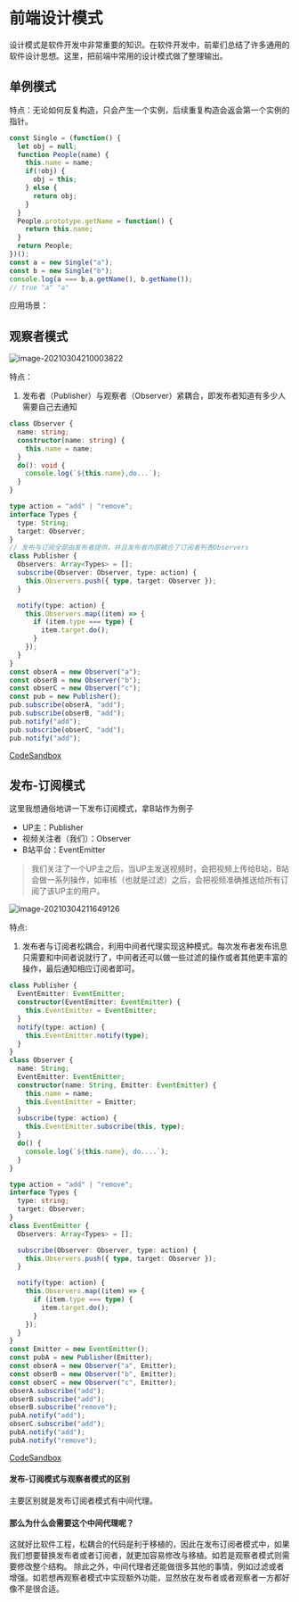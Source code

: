 # 前端设计模式
设计模式是软件开发中非常重要的知识。在软件开发中，前辈们总结了许多通用的软件设计思想。这里，把前端中常用的设计模式做了整理输出。
## 单例模式
特点：无论如何反复构造，只会产生一个实例，后续重复构造会返会第一个实例的指针。
````javascript
const Single = (function() {
  let obj = null;
  function People(name) {
    this.name = name;
    if(!obj) {
      obj = this;
    } else {
      return obj;
    }
  }
  People.prototype.getName = function() {
    return this.name;
  }
  return People;
})();
const a = new Single("a");
const b = new Single("b");
console.log(a === b,a.getName(), b.getName());
// true "a" "a"
````
应用场景：

## 观察者模式

![image-20210304210003822](https://gitee.com/krialy/images/raw/master/source/20210304210005.png)

特点：
1. 发布者（Publisher）与观察者（Observer）紧耦合，即发布者知道有多少人需要自己去通知
````typescript
class Observer {
  name: string;
  constructor(name: string) {
    this.name = name;
  }
  do(): void {
    console.log(`${this.name},do...`);
  }
}

type action = "add" | "remove";
interface Types {
  type: String;
  target: Observer;
}
// 发布与订阅全部由发布者提供，并且发布者内部耦合了订阅者列表Observers
class Publisher {
  Observers: Array<Types> = [];
  subscribe(Observer: Observer, type: action) {
    this.Observers.push({ type, target: Observer });
  }

  notify(type: action) {
    this.Observers.map((item) => {
      if (item.type === type) {
        item.target.do();
      }
    });
  }
}
const obserA = new Observer("a");
const obserB = new Observer("b");
const obserC = new Observer("c");
const pub = new Publisher();
pub.subscribe(obserA, "add");
pub.subscribe(obserB, "add");
pub.notify("add");
pub.subscribe(obserC, "add");
pub.notify("add");
````
[CodeSandbox](https://codesandbox.io/s/sad-albattani-9kszs?file=/src/index.ts)
## 发布-订阅模式
这里我想通俗地讲一下发布订阅模式，拿B站作为例子
- UP主：Publisher
- 视频关注者（我们）：Observer
- B站平台：EventEmitter

> 我们关注了一个UP主之后，当UP主发送视频时，会把视频上传给B站，B站会做一系列操作，如审核（也就是过滤）之后，会把视频准确推送给所有订阅了该UP主的用户。

![image-20210304211649126](https://gitee.com/krialy/images/raw/master/source/20210304211650.png)

特点:

1. 发布者与订阅者松耦合，利用中间者代理实现这种模式。每次发布者发布讯息只需要和中间者说就行了，中间者还可以做一些过滤的操作或者其他更丰富的操作，最后通知相应订阅者即可。
````typescript
class Publisher {
  EventEmitter: EventEmitter;
  constructor(EventEmitter: EventEmitter) {
    this.EventEmitter = EventEmitter;
  }
  notify(type: action) {
    this.EventEmitter.notify(type);
  }
}
class Observer {
  name: String;
  EventEmitter: EventEmitter;
  constructor(name: String, Emitter: EventEmitter) {
    this.name = name;
    this.EventEmitter = Emitter;
  }
  subscribe(type: action) {
    this.EventEmitter.subscribe(this, type);
  }
  do() {
    console.log(`${this.name}, do....`);
  }
}

type action = "add" | "remove";
interface Types {
  type: string;
  target: Observer;
}
class EventEmitter {
  Observers: Array<Types> = [];

  subscribe(Observer: Observer, type: action) {
    this.Observers.push({ type, target: Observer });
  }

  notify(type: action) {
    this.Observers.map((item) => {
      if (item.type === type) {
        item.target.do();
      }
    });
  }
}
const Emitter = new EventEmitter();
const pubA = new Publisher(Emitter);
const obserA = new Observer("a", Emitter);
const obserB = new Observer("b", Emitter);
const obserC = new Observer("c", Emitter);
obserA.subscribe("add");
obserB.subscribe("add");
obserB.subscribe("remove");
pubA.notify("add");
obserC.subscribe("add");
pubA.notify("add");
pubA.notify("remove");
````
[CodeSandbox](https://codesandbox.io/s/new-cookies-psbjt?file=/src/index.ts)
#### 发布-订阅模式与观察者模式的区别
主要区别就是发布订阅者模式有中间代理。
#### 那么为什么会需要这个中间代理呢？
这就好比软件工程，松耦合的代码是利于移植的，因此在发布订阅者模式中，如果我们想要替换发布者或者订阅者，就更加容易修改与移植。如若是观察者模式则需要修改整个结构。
除此之外，中间代理者还能做很多其他的事情，例如过滤或者增强。如若想再观察者模式中实现额外功能，显然放在发布者或者观察者一方都好像不是很合适。